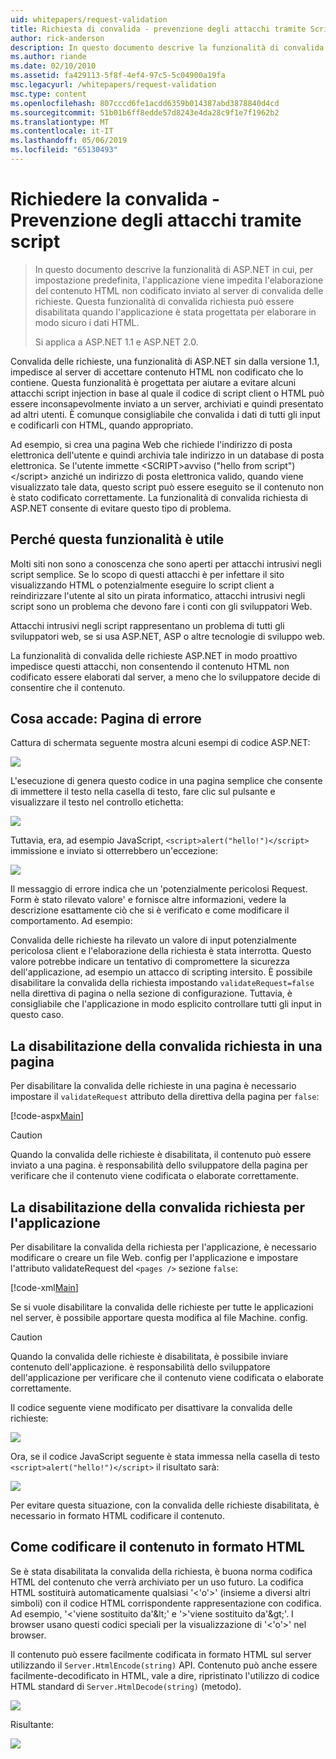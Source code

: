 ```yaml
---
uid: whitepapers/request-validation
title: Richiesta di convalida - prevenzione degli attacchi tramite Script | Microsoft Docs
author: rick-anderson
description: In questo documento descrive la funzionalità di convalida richiesta di ASP.NET in cui, per impostazione predefinita, l'applicazione viene impedita l'elaborazione submitt di contenuto HTML non codificato...
ms.author: riande
ms.date: 02/10/2010
ms.assetid: fa429113-5f8f-4ef4-97c5-5c04900a19fa
msc.legacyurl: /whitepapers/request-validation
msc.type: content
ms.openlocfilehash: 807cccd6fe1acdd6359b014387abd3878840d4cd
ms.sourcegitcommit: 51b01b6ff8edde57d8243e4da28c9f1e7f1962b2
ms.translationtype: MT
ms.contentlocale: it-IT
ms.lasthandoff: 05/06/2019
ms.locfileid: "65130493"
---
```

# <a name="request-validation---preventing-script-attacks"></a>Richiedere la convalida - Prevenzione degli attacchi tramite script

> In questo documento descrive la funzionalità di ASP.NET in cui, per impostazione predefinita, l'applicazione viene impedita l'elaborazione del contenuto HTML non codificato inviato al server di convalida delle richieste. Questa funzionalità di convalida richiesta può essere disabilitata quando l'applicazione è stata progettata per elaborare in modo sicuro i dati HTML.
> 
> Si applica a ASP.NET 1.1 e ASP.NET 2.0.

Convalida delle richieste, una funzionalità di ASP.NET sin dalla versione 1.1, impedisce al server di accettare contenuto HTML non codificato che lo contiene. Questa funzionalità è progettata per aiutare a evitare alcuni attacchi script injection in base al quale il codice di script client o HTML può essere inconsapevolmente inviato a un server, archiviati e quindi presentato ad altri utenti. È comunque consigliabile che convalida i dati di tutti gli input e codificarli con HTML, quando appropriato.

Ad esempio, si crea una pagina Web che richiede l'indirizzo di posta elettronica dell'utente e quindi archivia tale indirizzo in un database di posta elettronica. Se l'utente immette &lt;SCRIPT&gt;avviso ("hello from script")&lt;/script&gt; anziché un indirizzo di posta elettronica valido, quando viene visualizzato tale data, questo script può essere eseguito se il contenuto non è stato codificato correttamente. La funzionalità di convalida richiesta di ASP.NET consente di evitare questo tipo di problema.

## <a name="why-this-feature-is-useful"></a>Perché questa funzionalità è utile

Molti siti non sono a conoscenza che sono aperti per attacchi intrusivi negli script semplice. Se lo scopo di questi attacchi è per infettare il sito visualizzando HTML o potenzialmente eseguire lo script client a reindirizzare l'utente al sito un pirata informatico, attacchi intrusivi negli script sono un problema che devono fare i conti con gli sviluppatori Web.

Attacchi intrusivi negli script rappresentano un problema di tutti gli sviluppatori web, se si usa ASP.NET, ASP o altre tecnologie di sviluppo web.

La funzionalità di convalida delle richieste ASP.NET in modo proattivo impedisce questi attacchi, non consentendo il contenuto HTML non codificato essere elaborati dal server, a meno che lo sviluppatore decide di consentire che il contenuto.

## <a name="what-to-expect-error-page"></a>Cosa accade: Pagina di errore

Cattura di schermata seguente mostra alcuni esempi di codice ASP.NET:

![](request-validation/_static/image1.png)

L'esecuzione di genera questo codice in una pagina semplice che consente di immettere il testo nella casella di testo, fare clic sul pulsante e visualizzare il testo nel controllo etichetta:

![](request-validation/_static/image2.png)

Tuttavia, era, ad esempio JavaScript, `<script>alert("hello!")</script>` immissione e inviato si otterrebbero un'eccezione:

![](request-validation/_static/image3.png)

Il messaggio di errore indica che un 'potenzialmente pericolosi Request. Form è stato rilevato valore' e fornisce altre informazioni, vedere la descrizione esattamente ciò che si è verificato e come modificare il comportamento. Ad esempio:

Convalida delle richieste ha rilevato un valore di input potenzialmente pericolosa client e l'elaborazione della richiesta è stata interrotta. Questo valore potrebbe indicare un tentativo di compromettere la sicurezza dell'applicazione, ad esempio un attacco di scripting intersito. È possibile disabilitare la convalida della richiesta impostando `validateRequest=false` nella direttiva di pagina o nella sezione di configurazione. Tuttavia, è consigliabile che l'applicazione in modo esplicito controllare tutti gli input in questo caso.

## <a name="disabling-request-validation-on-a-page"></a>La disabilitazione della convalida richiesta in una pagina

Per disabilitare la convalida delle richieste in una pagina è necessario impostare il `validateRequest` attributo della direttiva della pagina per `false`:

[!code-aspx[Main](request-validation/samples/sample1.aspx)]

> [!CAUTION]
> Quando la convalida delle richieste è disabilitata, il contenuto può essere inviato a una pagina. è responsabilità dello sviluppatore della pagina per verificare che il contenuto viene codificata o elaborate correttamente.

## <a name="disabling-request-validation-for-your-application"></a>La disabilitazione della convalida richiesta per l'applicazione

Per disabilitare la convalida della richiesta per l'applicazione, è necessario modificare o creare un file Web. config per l'applicazione e impostare l'attributo validateRequest del `<pages />` sezione `false`:

[!code-xml[Main](request-validation/samples/sample2.xml)]

Se si vuole disabilitare la convalida delle richieste per tutte le applicazioni nel server, è possibile apportare questa modifica al file Machine. config.

> [!CAUTION]
> Quando la convalida delle richieste è disabilitata, è possibile inviare contenuto dell'applicazione. è responsabilità dello sviluppatore dell'applicazione per verificare che il contenuto viene codificata o elaborate correttamente.

Il codice seguente viene modificato per disattivare la convalida delle richieste:

![](request-validation/_static/image4.png)

Ora, se il codice JavaScript seguente è stata immessa nella casella di testo `<script>alert("hello!")</script>` il risultato sarà:

![](request-validation/_static/image5.png)

Per evitare questa situazione, con la convalida delle richieste disabilitata, è necessario in formato HTML codificare il contenuto.

## <a name="how-to-html-encode-content"></a>Come codificare il contenuto in formato HTML

Se è stata disabilitata la convalida della richiesta, è buona norma codifica HTML del contenuto che verrà archiviato per un uso futuro. La codifica HTML sostituirà automaticamente qualsiasi '&lt;'o'&gt;' (insieme a diversi altri simboli) con il codice HTML corrispondente rappresentazione con codifica. Ad esempio, '&lt;'viene sostituito da'&amp;lt;' e '&gt;'viene sostituito da'&amp;gt;'. I browser usano questi codici speciali per la visualizzazione di '&lt;'o'&gt;' nel browser.

Il contenuto può essere facilmente codificata in formato HTML sul server utilizzando il `Server.HtmlEncode(string)` API. Contenuto può anche essere facilmente-decodificato in HTML, vale a dire, ripristinato l'utilizzo di codice HTML standard di `Server.HtmlDecode(string)` (metodo).

![](request-validation/_static/image6.png)

Risultante:

![](request-validation/_static/image7.png)
